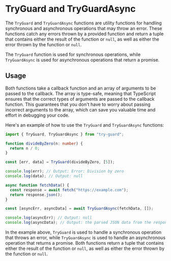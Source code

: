 # TryGuard and TryGuardAsync

The `TryGuard` and `TryGuardAsync` functions are utility functions for handling synchronous and asynchronous operations that may throw an error. These functions catch any errors thrown by a provided function and return a tuple that contains either the result of the function or `null`, as well as either the error thrown by the function or `null`.

The `TryGuard` function is used for synchronous operations, while `TryGuardAsync` is used for asynchronous operations that return a promise.

## Usage

Both functions take a callback function and an array of arguments to be passed to the callback. The array is type-safe, meaning that TypeScript ensures that the correct types of arguments are passed to the callback function. This guarantees that you don't have to worry about passing incorrect arguments to the array, which can save you valuable time and effort in debugging your code.

Here's an example of how to use the `TryGuard` and `TryGuardAsync` functions:

```typescript
import { TryGuard, TryGuardAsync } from "try-guard";

function divideByZero(n: number) {
  return n / 0;
}

const [err, data] = TryGuard(divideByZero, [5]);

console.log(err); // Output: Error: Division by zero
console.log(data); // Output: null

async function fetchData() {
  const response = await fetch("https://example.com");
  return response.json();
}

const [asyncErr, asyncData] = await TryGuardAsync(fetchData, []);

console.log(asyncErr); // Output: null
console.log(asyncData); // Output: the parsed JSON data from the response
```

In the example above, `TryGuard` is used to handle a synchronous operation that throws an error, while `TryGuardAsync` is used to handle an asynchronous operation that returns a promise. Both functions return a tuple that contains either the result of the function or `null`, as well as either the error thrown by the function or `null`.
